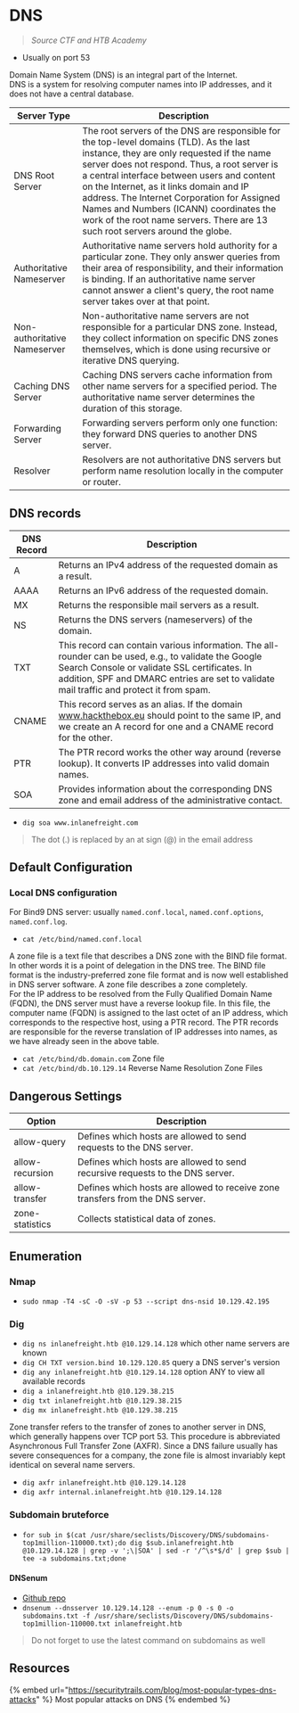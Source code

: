 # DNS

> *Source CTF and HTB Academy*

- Usually on port 53

Domain Name System (DNS) is an integral part of the Internet.  
DNS is a system for resolving computer names into IP addresses, and it does not have a central database.

|Server Type|Description|
|-----------|-----------|
|DNS Root Server|The root servers of the DNS are responsible for the top-level domains (TLD). As the last instance, they are only requested if the name server does not respond. Thus, a root server is a central interface between users and content on the Internet, as it links domain and IP address. The Internet Corporation for Assigned Names and Numbers (ICANN) coordinates the work of the root name servers. There are 13 such root servers around the globe.|
|Authoritative Nameserver|Authoritative name servers hold authority for a particular zone. They only answer queries from their area of responsibility, and their information is binding. If an authoritative name server cannot answer a client's query, the root name server takes over at that point.|
|Non-authoritative Nameserver|Non-authoritative name servers are not responsible for a particular DNS zone. Instead, they collect information on specific DNS zones themselves, which is done using recursive or iterative DNS querying.|
|Caching DNS Server|Caching DNS servers cache information from other name servers for a specified period. The authoritative name server determines the duration of this storage.|
|Forwarding Server|Forwarding servers perform only one function: they forward DNS queries to another DNS server.|
|Resolver|Resolvers are not authoritative DNS servers but perform name resolution locally in the computer or router.|

## DNS records

|DNS Record|Description|
|----------|-----------|
|A|Returns an IPv4 address of the requested domain as a result.|
|AAAA|Returns an IPv6 address of the requested domain.|
|MX|Returns the responsible mail servers as a result.|
|NS|Returns the DNS servers (nameservers) of the domain.|
|TXT|This record can contain various information. The all-rounder can be used, e.g., to validate the Google Search Console or validate SSL certificates. In addition, SPF and DMARC entries are set to validate mail traffic and protect it from spam.|
|CNAME|This record serves as an alias. If the domain www.hackthebox.eu should point to the same IP, and we create an A record for one and a CNAME record for the other.|
|PTR|The PTR record works the other way around (reverse lookup). It converts IP addresses into valid domain names.|
|SOA|Provides information about the corresponding DNS zone and email address of the administrative contact.|

- `dig soa www.inlanefreight.com`

> The dot (.) is replaced by an at sign (@) in the email address

## Default Configuration

### Local DNS configuration

For Bind9 DNS server: usually `named.conf.local`, `named.conf.options`, `named.conf.log`.

- `cat /etc/bind/named.conf.local`

A zone file is a text file that describes a DNS zone with the BIND file format. In other words it is a point of delegation in the DNS tree. The BIND file format is the industry-preferred zone file format and is now well established in DNS server software. A zone file describes a zone completely.  
For the IP address to be resolved from the Fully Qualified Domain Name (FQDN), the DNS server must have a reverse lookup file. In this file, the computer name (FQDN) is assigned to the last octet of an IP address, which corresponds to the respective host, using a PTR record. The PTR records are responsible for the reverse translation of IP addresses into names, as we have already seen in the above table.  

- `cat /etc/bind/db.domain.com` Zone file
- `cat /etc/bind/db.10.129.14` Reverse Name Resolution Zone Files

## Dangerous Settings

|Option|Description|
|------|-----------|
|allow-query|Defines which hosts are allowed to send requests to the DNS server.|
|allow-recursion|Defines which hosts are allowed to send recursive requests to the DNS server.|
|allow-transfer|Defines which hosts are allowed to receive zone transfers from the DNS server.|
|zone-statistics|Collects statistical data of zones.|

## Enumeration

### Nmap

- `sudo nmap -T4 -sC -O -sV -p 53 --script dns-nsid 10.129.42.195`

### Dig

- `dig ns inlanefreight.htb @10.129.14.128` which other name servers are known
- `dig CH TXT version.bind 10.129.120.85` query a DNS server's version
- `dig any inlanefreight.htb @10.129.14.128` option ANY to view all available records
- `dig a inlanefreight.htb @10.129.38.215`
- `dig txt inlanefreight.htb @10.129.38.215`
- `dig mx inlanefreight.htb @10.129.38.215`

Zone transfer refers to the transfer of zones to another server in DNS, which generally happens over TCP port 53. This procedure is abbreviated Asynchronous Full Transfer Zone (AXFR). Since a DNS failure usually has severe consequences for a company, the zone file is almost invariably kept identical on several name servers.

- `dig axfr inlanefreight.htb @10.129.14.128`
- `dig axfr internal.inlanefreight.htb @10.129.14.128`

### Subdomain bruteforce

- `for sub in $(cat /usr/share/seclists/Discovery/DNS/subdomains-top1million-110000.txt);do dig $sub.inlanefreight.htb @10.129.14.128 | grep -v ';\|SOA' | sed -r '/^\s*$/d' | grep $sub | tee -a subdomains.txt;done`

#### DNSenum

- [Github repo](https://github.com/fwaeytens/dnsenum)
- `dnsenum --dnsserver 10.129.14.128 --enum -p 0 -s 0 -o subdomains.txt -f /usr/share/seclists/Discovery/DNS/subdomains-top1million-110000.txt inlanefreight.htb`

> Do not forget to use the latest command on subdomains as well

## Resources

{% embed url="https://securitytrails.com/blog/most-popular-types-dns-attacks" %} Most popular attacks on DNS {% endembed %}  
